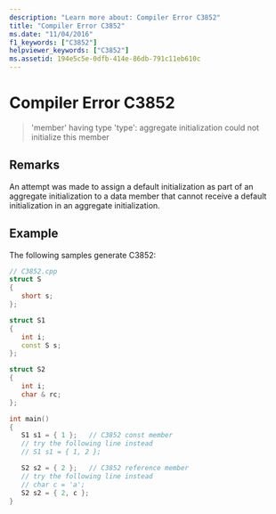 ```yaml
---
description: "Learn more about: Compiler Error C3852"
title: "Compiler Error C3852"
ms.date: "11/04/2016"
f1_keywords: ["C3852"]
helpviewer_keywords: ["C3852"]
ms.assetid: 194e5c5e-0dfb-414e-86db-791c11eb610c
---
```

# Compiler Error C3852

> 'member' having type 'type': aggregate initialization could not initialize this member

## Remarks

An attempt was made to assign a default initialization as part of an aggregate initialization to a data member that cannot receive a default initialization in an aggregate initialization.

## Example

The following samples generate C3852:

```cpp
// C3852.cpp
struct S
{
   short s;
};

struct S1
{
   int i;
   const S s;
};

struct S2
{
   int i;
   char & rc;
};

int main()
{
   S1 s1 = { 1 };   // C3852 const member
   // try the following line instead
   // S1 s1 = { 1, 2 };

   S2 s2 = { 2 };   // C3852 reference member
   // try the following line instead
   // char c = 'a';
   S2 s2 = { 2, c };
}
```
